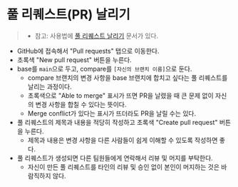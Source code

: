 # 풀 리퀘스트(PR) 날리기
> * 참고: 사용법에 [풀 리퀘스트 날리기](../usage/pr.md) 문서가 있다.

* GitHub에 접속해서 "Pull requests" 탭으로 이동한다.
* 초록색 "New pull request" 버튼을 누른다.
* base를 `main`으로 두고, compare를 `[자신의 브랜치 이름]`으로 둔다.
  * compare 브랜치의 변경 사항을 base 브랜치에 합치고 싶다는 풀 리퀘스트를 날리는 과정이다.
  * 초록색으로 "Able to merge" 표시가 뜨면 PR을 날렸을 때 큰 문제 없이 자신의 변경 사항을 합칠 수 있다는 뜻이다.
  * Merge conflict가 있다는 표시가 뜨더라도 PR을 날릴 수는 있다.
* 풀 리퀘스트의 제목과 내용을 적당히 작성하고 초록색 "Create pull request" 버튼을 누른다.
  * 제목과 내용은 변경 사항을 다른 사람들이 쉽게 이해할 수 있도록 작성하면 좋다.
* 풀 리퀘스트가 생성되면 다른 팀원들에게 연락해서 리뷰 및 머지를 부탁한다.
  * 자신이 만든 풀 리퀘스트를 타인의 리뷰 및 승인 없이 본인이 머지하는 것은 바람직하지 않다.